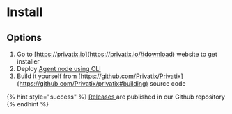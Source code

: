 # Install

## Options

1. Go to [https://privatix.io](https://privatix.io/#download) website to get installer
2. Deploy [Agent node using CLI](install-privatix-agent-node-via-cli-to-a-digitalocean-cloud.md)
3. Build it yourself from [https://github.com/Privatix/Privatix](https://github.com/Privatix/privatix#building) source code

{% hint style="success" %}
[Releases ](https://github.com/Privatix/privatix/releases)are published in our Github repository
{% endhint %}



